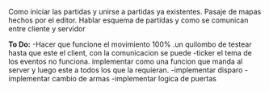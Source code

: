 Como iniciar las partidas y unirse a partidas ya existentes.
Pasaje de mapas hechos por el editor.
Hablar esquema de partidas y como se comunican entre cliente y servidor


**To Do:**
    -Hacer que funcione el movimiento 100%
        .un quilombo de testear hasta que este el client, con la comunicacion se puede
    -ticker
        el tema de los eventos no funciona. implementar como una funcion que manda al server y luego este a todos los que la requieran. 
    -implementar disparo
    -implementar cambio de armas
    -implementar logica de puertas
    